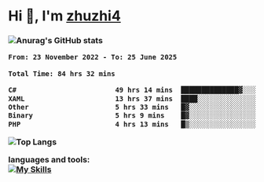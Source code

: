  
<h1 align="left">Hi 👋, I'm <a href="https://github.com/zhuzhi14/">zhuzhi4</a></h1>
<h3 align="left"🎉🎉🎇🎇😀😀A passionate frontend developer 🎉🎉🎇🎇😀😀</h3>


![Anurag's GitHub stats](https://github-readme-stats.vercel.app/api?username=zhuzhi14&show_icons=true&theme=radical)


<!--START_SECTION:waka-->

```txt
From: 23 November 2022 - To: 25 June 2025

Total Time: 84 hrs 32 mins

C#                        49 hrs 14 mins  ██████████████▓░░░░░░░░░░   58.24 %
XAML                      13 hrs 37 mins  ████░░░░░░░░░░░░░░░░░░░░░   16.11 %
Other                     5 hrs 33 mins   █▓░░░░░░░░░░░░░░░░░░░░░░░   06.57 %
Binary                    5 hrs 9 mins    █▓░░░░░░░░░░░░░░░░░░░░░░░   06.11 %
PHP                       4 hrs 13 mins   █▒░░░░░░░░░░░░░░░░░░░░░░░   04.99 %
```

<!--END_SECTION:waka-->
<!---
zhuzhi14/zhuzhi14 is a ✨ special ✨ repository because its `README.md` (this file) appears on your GitHub profile.
You can click the Preview link to take a look at your changes.
--->
![Top Langs](https://github-readme-stats.vercel.app/api/top-langs/?username=zhuzhi14&show_icons=true&theme=tokyonight&hide=css,html,php,javascript)


**languages and tools:**  
[![My Skills](https://skillicons.dev/icons?i=cs,dotnet,php,github,visualstudio,vscode,js,ts,go,mysql,react,vue,html,css,dart,wasm)](https://skillicons.dev)





